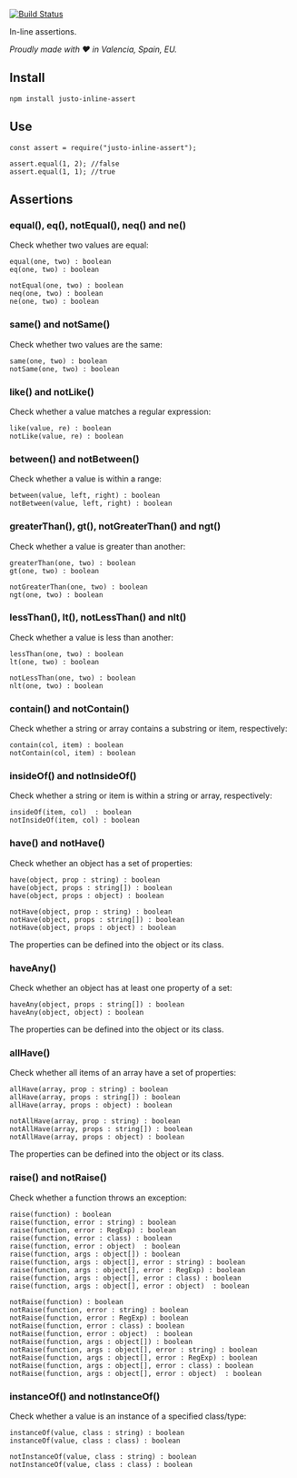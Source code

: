 [![Build Status](https://travis-ci.org/justojs/justo-inline-assert.svg)](https://travis-ci.org/justojs/justo-inline-assert)

In-line assertions.

*Proudly made with ♥ in Valencia, Spain, EU.*

## Install

`npm install justo-inline-assert`

## Use

```
const assert = require("justo-inline-assert");

assert.equal(1, 2); //false
assert.equal(1, 1); //true
```

## Assertions

### equal(), eq(), notEqual(), neq() and ne()

Check whether two values are equal:

```
equal(one, two) : boolean
eq(one, two) : boolean

notEqual(one, two) : boolean
neq(one, two) : boolean
ne(one, two) : boolean
```

### same() and notSame()

Check whether two values are the same:

```
same(one, two) : boolean
notSame(one, two) : boolean
```

### like() and notLike()

Check whether a value matches a regular expression:

```
like(value, re) : boolean
notLike(value, re) : boolean
```

### between() and notBetween()

Check whether a value is within a range:

```
between(value, left, right) : boolean
notBetween(value, left, right) : boolean
```

### greaterThan(), gt(), notGreaterThan() and ngt()

Check whether a value is greater than another:

```
greaterThan(one, two) : boolean
gt(one, two) : boolean

notGreaterThan(one, two) : boolean
ngt(one, two) : boolean
```

### lessThan(), lt(), notLessThan() and nlt()

Check whether a value is less than another:

```
lessThan(one, two) : boolean
lt(one, two) : boolean

notLessThan(one, two) : boolean
nlt(one, two) : boolean
```

### contain() and notContain()

Check whether a string or array contains a substring or item, respectively:

```
contain(col, item) : boolean
notContain(col, item) : boolean
```

### insideOf() and notInsideOf()

Check whether a string or item is within a string or array, respectively:

```
insideOf(item, col)  : boolean
notInsideOf(item, col) : boolean
```

### have() and notHave()

Check whether an object has a set of properties:

```
have(object, prop : string) : boolean
have(object, props : string[]) : boolean
have(object, props : object) : boolean

notHave(object, prop : string) : boolean
notHave(object, props : string[]) : boolean
notHave(object, props : object) : boolean
```

The properties can be defined into the object or its class.

### haveAny()

Check whether an object has at least one property of a set:

```
haveAny(object, props : string[]) : boolean
haveAny(object, object) : boolean
```

The properties can be defined into the object or its class.

### allHave()

Check whether all items of an array have a set of properties:

```
allHave(array, prop : string) : boolean
allHave(array, props : string[]) : boolean
allHave(array, props : object) : boolean

notAllHave(array, prop : string) : boolean
notAllHave(array, props : string[]) : boolean
notAllHave(array, props : object) : boolean
```

The properties can be defined into the object or its class.

### raise() and notRaise()

Check whether a function throws an exception:

```
raise(function) : boolean
raise(function, error : string) : boolean
raise(function, error : RegExp) : boolean
raise(function, error : class) : boolean
raise(function, error : object)  : boolean
raise(function, args : object[]) : boolean
raise(function, args : object[], error : string) : boolean
raise(function, args : object[], error : RegExp) : boolean
raise(function, args : object[], error : class) : boolean
raise(function, args : object[], error : object)  : boolean

notRaise(function) : boolean
notRaise(function, error : string) : boolean
notRaise(function, error : RegExp) : boolean
notRaise(function, error : class) : boolean
notRaise(function, error : object)  : boolean
notRaise(function, args : object[]) : boolean
notRaise(function, args : object[], error : string) : boolean
notRaise(function, args : object[], error : RegExp) : boolean
notRaise(function, args : object[], error : class) : boolean
notRaise(function, args : object[], error : object)  : boolean
```

### instanceOf() and notInstanceOf()

Check whether a value is an instance of a specified class/type:

```
instanceOf(value, class : string) : boolean
instanceOf(value, class : class) : boolean

notInstanceOf(value, class : string) : boolean
notInstanceOf(value, class : class) : boolean
```
